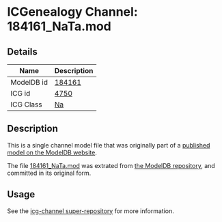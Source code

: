 # ICGenealogy Channel: 184161\_NaTa.mod

## Details

Name | Description
---- | -----------
ModelDB id | [184161](http://senselab.med.yale.edu/ModelDB/ShowModel.cshtml?model=184161)
ICG id | [4750](http://icg.neurotheory.ox.ac.uk/channels/2/4750)
ICG Class | [Na](http://icg.neurotheory.ox.ac.uk/channels/2)

## Description

This is a single channel model file that was originally part of a [published model on the ModelDB website](http://senselab.med.yale.edu/mModelDB/ShowModel.cshtml?model=184161).

The file [184161\_NaTa.mod](184161_NaTa.mod) was extrated from [the ModelDB repository](http://senselab.med.yale.edu/ModelDB/ShowModel.cshtml?model=184161), and committed in its original form.

## Usage

See the [icg-channel super-repository](https://github.com/icgenealogy/icg-channels) for more information.